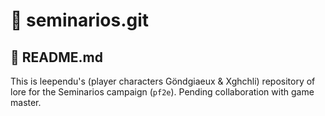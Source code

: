 # 🌋 seminarios.git

## 📜 README.md

This is leependu's (player characters Göndgiaeux & Xghchli) repository of lore for the Seminarios campaign (`pf2e`). Pending collaboration with game master.